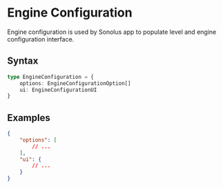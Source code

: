 # Engine Configuration

Engine configuration is used by Sonolus app to populate level and engine configuration interface.

## Syntax

```ts
type EngineConfiguration = {
    options: EngineConfigurationOption[]
    ui: EngineConfigurationUI
}
```

## Examples

```json
{
    "options": [
        // ...
    ],
    "ui": {
        // ...
    }
}
```
